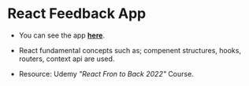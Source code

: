 # React Feedback App

- You can see the app **[here](https://adanurk-feedback-app.netlify.app/)**.

- React fundamental concepts such as; compenent structures, hooks, routers, context api are used.
- Resource: Udemy <em>"React Fron to Back 2022"</em> Course.
